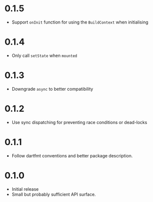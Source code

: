 # 0.1.5

- Support `onInit` function for using the `BuildContext` when initialising

# 0.1.4

- Only call `setState` when `mounted`

# 0.1.3

- Downgrade `async` to better compatibility

# 0.1.2

- Use sync dispatching for preventing race conditions or dead-locks

# 0.1.1

- Follow dartfmt conventions and better package description.

# 0.1.0 

- Initial release
- Small but probably sufficient API surface.
